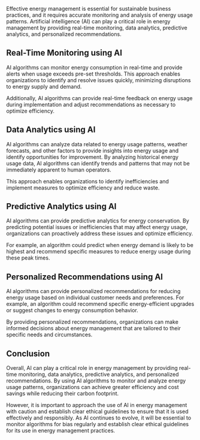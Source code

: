 
Effective energy management is essential for sustainable business practices, and it requires accurate monitoring and analysis of energy usage patterns. Artificial intelligence (AI) can play a critical role in energy management by providing real-time monitoring, data analytics, predictive analytics, and personalized recommendations.

Real-Time Monitoring using AI
-----------------------------

AI algorithms can monitor energy consumption in real-time and provide alerts when usage exceeds pre-set thresholds. This approach enables organizations to identify and resolve issues quickly, minimizing disruptions to energy supply and demand.

Additionally, AI algorithms can provide real-time feedback on energy usage during implementation and adjust recommendations as necessary to optimize efficiency.

Data Analytics using AI
-----------------------

AI algorithms can analyze data related to energy usage patterns, weather forecasts, and other factors to provide insights into energy usage and identify opportunities for improvement. By analyzing historical energy usage data, AI algorithms can identify trends and patterns that may not be immediately apparent to human operators.

This approach enables organizations to identify inefficiencies and implement measures to optimize efficiency and reduce waste.

Predictive Analytics using AI
-----------------------------

AI algorithms can provide predictive analytics for energy conservation. By predicting potential issues or inefficiencies that may affect energy usage, organizations can proactively address these issues and optimize efficiency.

For example, an algorithm could predict when energy demand is likely to be highest and recommend specific measures to reduce energy usage during these peak times.

Personalized Recommendations using AI
-------------------------------------

AI algorithms can provide personalized recommendations for reducing energy usage based on individual customer needs and preferences. For example, an algorithm could recommend specific energy-efficient upgrades or suggest changes to energy consumption behavior.

By providing personalized recommendations, organizations can make informed decisions about energy management that are tailored to their specific needs and circumstances.

Conclusion
----------

Overall, AI can play a critical role in energy management by providing real-time monitoring, data analytics, predictive analytics, and personalized recommendations. By using AI algorithms to monitor and analyze energy usage patterns, organizations can achieve greater efficiency and cost savings while reducing their carbon footprint.

However, it is important to approach the use of AI in energy management with caution and establish clear ethical guidelines to ensure that it is used effectively and responsibly. As AI continues to evolve, it will be essential to monitor algorithms for bias regularly and establish clear ethical guidelines for its use in energy management practices.

